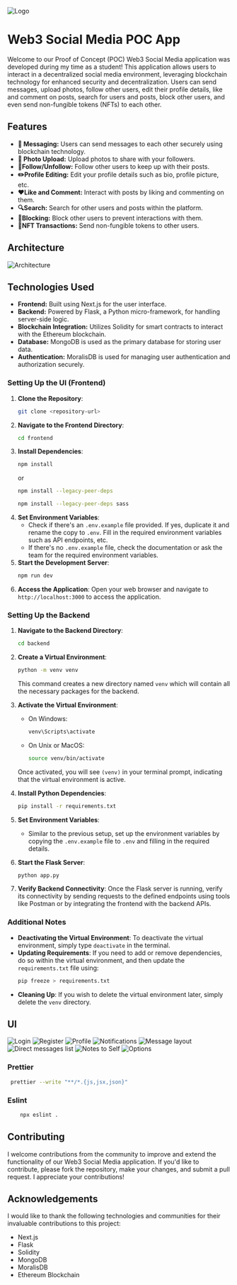 ![Logo](image-9.png)
# Web3 Social Media POC App

Welcome to our Proof of Concept (POC) Web3 Social Media application was developed during my time as a student! This application allows users to interact in a decentralized social media environment, leveraging blockchain technology for enhanced security and decentralization. Users can send messages, upload photos, follow other users, edit their profile details, like and comment on posts, search for users and posts, block other users, and even send non-fungible tokens (NFTs) to each other.



## Features


- **📨 Messaging:** Users can send messages to each other securely using blockchain technology.
- **📸 Photo Upload:** Upload photos to share with your followers.
- **👥Follow/Unfollow:** Follow other users to keep up with their posts.
- **✏️Profile Editing:** Edit your profile details such as bio, profile picture, etc.
- **❤️Like and Comment:** Interact with posts by liking and commenting on them.
- **🔍Search:** Search for other users and posts within the platform.
- **🚫Blocking:** Block other users to prevent interactions with them.
- **💸NFT Transactions:** Send non-fungible tokens to other users.

## Architecture  
![Architecture](image-8.png)

## Technologies Used

- **Frontend:** Built using Next.js for the user interface.
- **Backend:** Powered by Flask, a Python micro-framework, for handling server-side logic.
- **Blockchain Integration:** Utilizes Solidity for smart contracts to interact with the Ethereum blockchain.
- **Database:** MongoDB is used as the primary database for storing user data.
- **Authentication:** MoralisDB is used for managing user authentication and authorization securely.


### Setting Up the UI (Frontend)

1. **Clone the Repository**: 
    ```bash
    git clone <repository-url>
    ```
2. **Navigate to the Frontend Directory**:
    ```bash
    cd frontend
    ```
3. **Install Dependencies**:
    ```bash
    npm install
    ```
    or
    ```bash
    npm install --legacy-peer-deps
    ```
    ```bash
    npm install --legacy-peer-deps sass
    ```
4. **Set Environment Variables**:
    - Check if there's an `.env.example` file provided. If yes, duplicate it and rename the copy to `.env`. Fill in the required environment variables such as API endpoints, etc.
    - If there's no `.env.example` file, check the documentation or ask the team for the required environment variables.
5. **Start the Development Server**:
    ```bash
    npm run dev
    ```
6. **Access the Application**:
    Open your web browser and navigate to `http://localhost:3000` to access the application.

### Setting Up the Backend

1. **Navigate to the Backend Directory**:
    ```bash
    cd backend
    ```
2. **Create a Virtual Environment**:
    ```bash
    python -m venv venv
    ```
   This command creates a new directory named `venv` which will contain all the necessary packages for the backend.

3. **Activate the Virtual Environment**:
    - On Windows:
        ```bash
        venv\Scripts\activate
        ```
    - On Unix or MacOS:
        ```bash
        source venv/bin/activate
        ```
   Once activated, you will see `(venv)` in your terminal prompt, indicating that the virtual environment is active.

4. **Install Python Dependencies**:
    ```bash
    pip install -r requirements.txt
    ```

5. **Set Environment Variables**:
    - Similar to the previous setup, set up the environment variables by copying the `.env.example` file to `.env` and filling in the required details.

6. **Start the Flask Server**:
    ```bash
    python app.py
    ```

7. **Verify Backend Connectivity**:
   Once the Flask server is running, verify its connectivity by sending requests to the defined endpoints using tools like Postman or by integrating the frontend with the backend APIs.

### Additional Notes

- **Deactivating the Virtual Environment**: To deactivate the virtual environment, simply type `deactivate` in the terminal.
- **Updating Requirements**: If you need to add or remove dependencies, do so within the virtual environment, and then update the `requirements.txt` file using:
    ```bash
    pip freeze > requirements.txt
    ```
- **Cleaning Up**: If you wish to delete the virtual environment later, simply delete the `venv` directory.


## UI 
![Login](image.png)
![Register](image-1.png)
![Profile](image-2.png)
![Notifications](image-3.png)
![Message layout](image-4.png)
![Direct messages list](image-5.png)
![Notes to Self](image-6.png)
![Options](image-7.png)

### Prettier

```bash
 prettier --write "**/*.{js,jsx,json}"
```

### Eslint

```bash
    npx eslint .
```
## Contributing

I  welcome contributions from the community to improve and extend the functionality of our Web3 Social Media application. If you'd like to contribute, please fork the repository, make your changes, and submit a pull request. I  appreciate your contributions!


## Acknowledgements

I would like to thank the following technologies and communities for their invaluable contributions to this project:

- Next.js
- Flask
- Solidity
- MongoDB
- MoralisDB
- Ethereum Blockchain
